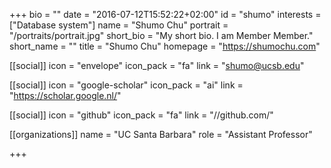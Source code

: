 +++
bio = ""
date = "2016-07-12T15:52:22+02:00"
id = "shumo"
interests = ["Database system"]
name = "Shumo Chu"
portrait = "/portraits/portrait.jpg"
short_bio = "My short bio. I am Member Member."
short_name = ""
title = "Shumo Chu"
homepage = "https://shumochu.com"

[[social]]
    icon = "envelope"
    icon_pack = "fa"
    link = "shumo@ucsb.edu"

[[social]]
    icon = "google-scholar"
    icon_pack = "ai"
    link = "https://scholar.google.nl/"

[[social]]
    icon = "github"
    icon_pack = "fa"
    link = "//github.com/"


[[organizations]]
    name = "UC Santa Barbara"
    role = "Assistant Professor"

+++